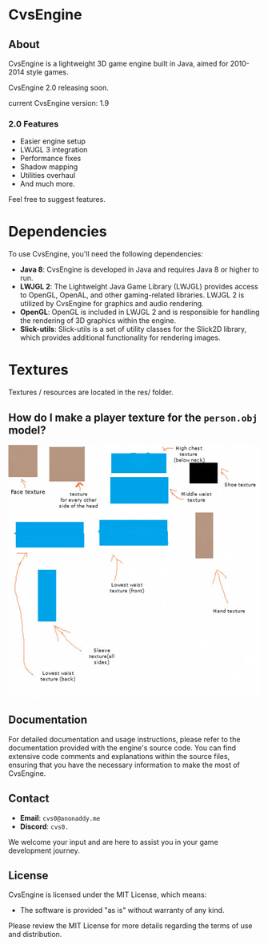 # CvsEngine

## About

CvsEngine is a lightweight 3D game engine built in Java, aimed for 2010-2014 style games.

CvsEngine 2.0 releasing soon.

current CvsEngine version: 1.9

### 2.0 Features
- Easier engine setup
- LWJGL 3 integration
- Performance fixes
- Shadow mapping
- Utilities overhaul
- And much more.

Feel free to suggest features.

# Dependencies

To use CvsEngine, you'll need the following dependencies:

* **Java 8**: CvsEngine is developed in Java and requires Java 8 or higher to run.
* **LWJGL 2**: The Lightweight Java Game Library (LWJGL) provides access to OpenGL, OpenAL, and other gaming-related libraries. LWJGL 2 is utilized by CvsEngine for graphics and audio rendering.
* **OpenGL**: OpenGL is included in LWJGL 2 and is responsible for handling the rendering of 3D graphics within the engine.
* **Slick-utils**: Slick-utils is a set of utility classes for the Slick2D library, which provides additional functionality for rendering images.

# Textures

Textures / resources are located in the res/ folder.

## How do I make a player texture for the `person.obj` model?

![playerTextureExample](res/playerTexture1.png)

## Documentation

For detailed documentation and usage instructions, please refer to the documentation provided with the engine's source code. You can find extensive code comments and explanations within the source files, ensuring that you have the necessary information to make the most of CvsEngine.

## Contact

* **Email**: `cvs0@anonaddy.me`
* **Discord**: `cvs0.`

We welcome your input and are here to assist you in your game development journey.

## License

CvsEngine is licensed under the MIT License, which means:

* The software is provided "as is" without warranty of any kind.

Please review the MIT License for more details regarding the terms of use and distribution.